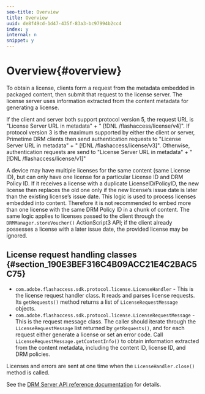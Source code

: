 ```yaml
---
seo-title: Overview
title: Overview
uuid: de8f49cd-1d47-435f-83a3-bc97994b2cc4
index: y
internal: n
snippet: y
---
```


# Overview{#overview}

To obtain a license, clients form a request from the metadata embedded in packaged content, then submit that request to the license server. The license server uses information extracted from the content metadata for generating a license.

If the client and server both support protocol version 5, the request URL is "License Server URL in metadata" + " [!DNL /flashaccess/license/v4]". If protocol version 3 is the maximum supported by either the client or server, Primetime DRM clients then send authentication requests to "License Server URL in metadata" + " [!DNL /flashaccess/license/v3]". Otherwise, authentication requests are send to "License Server URL in metadata" + " [!DNL /flashaccess/license/v1]"

A device may have multiple licenses for the same content (same License ID), but can only have one license for a particular License ID and DRM Policy ID. If it receives a license with a duplicate LicenseID/PolicyID, the new license then replaces the old one only if the new license’s issue date is later than the existing license’s issue date. This logic is used to process licenses embedded into content. Therefore it is not recommended to embed more than one license with the same DRM Policy ID in a chunk of content. The same logic applies to licenses passed to the client through the `DRMManager.storeVoucher()` ActionScript3 API; if the client already possesses a license with a later issue date, the provided license may be ignored.

## License request handling classes {#section_190E3BEF316C4B09ACC21E4C2BAC5C75}

* `com.adobe.flashaccess.sdk.protocol.license.LicenseHandler` - This is the license request handler class. It reads and parses license requests. Its `getRequests()` method returns a list of `LicenseRequestMessage` objects. 
* `com.adobe.flashaccess.sdk.protocol.license.LicenseRequestMessage` - This is the request message class. The caller should iterate through the `LicenseRequestMessage` list returned by `getRequests()`, and for each request either generate a license or set an error code. Call `LicenseRequestMessage.getContentInfo()` to obtain information extracted from the content metadata, including the content ID, license ID, and DRM policies.

Licenses and errors are sent at one time when the `LicenseHandler.close()` method is called.

See the [DRM Server API reference documentation](http://help.adobe.com/en_US/primetime/api/drm-apis/server/javadocs-flashaccess-pro/overview-summary.html) for details. 
